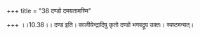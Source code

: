 +++
title = "38 दण्डो दमयतामस्मि"

+++
।।10.38।। दण्ड इति। कालीयेन्द्रादिषु कृतो दण्डो भगवद्रूप उक्तः।
स्पष्टमन्यत्।
